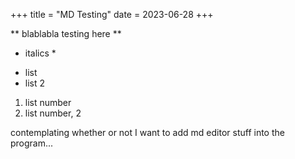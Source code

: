 +++
title = "MD Testing"
date = 2023-06-28
+++

** blablabla testing here **

* italics *

- list
- list 2

1. list number
2. list number, 2

contemplating whether or not I want to add md editor stuff into the program...